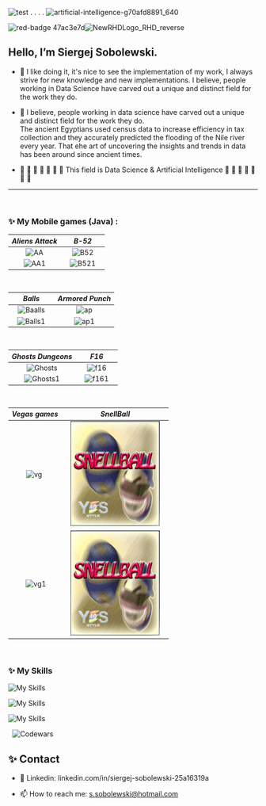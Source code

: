 
![test](https://github.githubassets.com/images/icons/emoji/octocat.png)  . . . .
   ![artificial-intelligence-g70afd8891_640](https://user-images.githubusercontent.com/108773983/200955851-6396a7bd-265b-48e6-89b7-ce93b0164b4c.jpg)


![red-badge 47ac3e7d](https://github.com/SSobol77/SSobol77/assets/108773983/1af0ede1-4ff0-4a72-9695-1c88df7a8c0a)![NewRHDLogo_RHD_reverse](https://user-images.githubusercontent.com/108773983/226222769-a75c5022-9947-4fa1-99bd-8fd7e7f69feb.svg)

## Hello, I’m Siergej Sobolewski. 


-  👋  I like doing it, it's nice to see the implementation of 
       my work,  I always  strive  for new  knowledge  and new 
       implementations. I believe, people working in Data Science
       have carved out a unique and distinct field for the work
       they do.

      

- 👀  I believe, people working in data science have carved 
      out a unique and distinct field  for the work  they do.  
      The ancient  Egyptians used  census  data to  increase 
      efficiency  in  tax  collection and  they  accurately 
      predicted the flooding of the  Nile river  every year. 
      That еhe art of uncovering the insights and trends in 
      data has been around since ancient times. 

- 🌱 🌱 🌱 🌱 🌱 🌱 🌱 This field is Data Science & Artificial Intelligence 🌱 🌱 🌱 🌱 🌱 🌱 🌱 

---
&nbsp;
### ✨ **My Mobile games (Java) :**


| *Aliens Attack*                                                                 |  *B-52*                                                                           |
|:-------------------------------------------------------------------------------:|:---------------------------------------------------------------------------------:|
|&nbsp;&nbsp; ![AA](https://github.com/SSobol77/Mobile-Games-Java/blob/master/images/aa.jpg) &nbsp;&nbsp;  |&nbsp;&nbsp; ![B52](https://github.com/SSobol77/Mobile-Games-Java/blob/master/images/b52.jpg) &nbsp;&nbsp; |
|&nbsp;&nbsp; ![AA1](https://github.com/SSobol77/Mobile-Games-Java/blob/master/images/aa.gif) &nbsp;&nbsp; |&nbsp;&nbsp; ![B521](https://github.com/SSobol77/Mobile-Games-Java/blob/master/images/b52.gif) &nbsp;&nbsp; |


&nbsp;

| *Balls*                                                                                                         |   *Armored Punch*                                                                   |
|:---------------------------------------------------------------------------------------------------------------:|:---------------------------------------------------------------------------------:|
| &nbsp;&nbsp; ![Baalls](https://github.com/SSobol77/Mobile-Games-Java/blob/master/images/balls.jpg) &nbsp;&nbsp; | &nbsp;&nbsp; ![ap](https://github.com/SSobol77/Mobile-Games-Java/blob/master/images/armored.jpg) &nbsp;&nbsp; |
| &nbsp;&nbsp; ![Balls1](https://github.com/SSobol77/Mobile-Games-Java/blob/master/images/balls.gif) &nbsp;&nbsp; | &nbsp;&nbsp; ![ap1](https://github.com/SSobol77/Mobile-Games-Java/blob/master/images/tank.gif) &nbsp;&nbsp; |


&nbsp;

| *Ghosts Dungeons*                                                                         |        *F16*                                                                       |
|:---------------------------------------------------------------------------------------:|:---------------------------------------------------------------------------------:|
| &nbsp;&nbsp; ![Ghosts](https://github.com/SSobol77/Mobile-Games-Java/blob/master/images/ghosts.jpg) &nbsp;&nbsp; | &nbsp;&nbsp; ![f16](https://github.com/SSobol77/Mobile-Games-Java/blob/master/images/f16.jpg) &nbsp;&nbsp; |
| &nbsp;&nbsp; ![Ghosts1](https://github.com/SSobol77/Mobile-Games-Java/blob/master/images/ghosts.gif) &nbsp;&nbsp; | &nbsp;&nbsp; ![f161](https://github.com/SSobol77/Mobile-Games-Java/blob/master/images/f16.gif) &nbsp;&nbsp; |

&nbsp;

| *Vegas games*                                                                 |  *SnellBall*                                                                           |
|:-------------------------------------------------------------------------------:|:---------------------------------------------------------------------------------:|
|&nbsp;&nbsp;![vg](https://github.com/SSobol77/Mobile-Games-Java/blob/master/images/vegas.jpg) &nbsp;&nbsp;  |&nbsp;&nbsp; ![vg](https://github.com/SSobol77/SnellBall/blob/main/logo.png) &nbsp;&nbsp; |
|&nbsp;&nbsp; ![vg1](https://github.com/SSobol77/Mobile-Games-Java/blob/master/images/vegas.gif)&nbsp;&nbsp; |&nbsp;&nbsp; ![vg](https://github.com/SSobol77/SnellBall/blob/main/snellball.gif) &nbsp;&nbsp; |



&nbsp;

### ✨  My Skills

![My Skills](https://skillicons.dev/icons?i=bsd,linux,win,androidstudio,gradle,x,keras,docker,kubernetes,aws)

![My Skills](https://skillicons.dev/icons?i=java,python,r,markdown,golang,fortran,c,cpp,visualstudio,dotnet)

![My Skills](https://skillicons.dev/icons?i=spring,django,flask,selenium,bootstrap,win,mongo,sqlite,mysql,postgres)

&nbsp;
![Codewars](https://www.codewars.com/users/Siergej/badges/small)
&nbsp;
## ✨ Contact
      
- 💞️  Linkedin: linkedin.com/in/siergej-sobolewski-25a16319a

- 📫  How to reach me: s.sobolewski@hotmail.com







<!---
SSobol77/SSobol77 is a special ✨ repository because its `README.md` (this file) appears on your GitHub profile.
You can click the Preview link to take a look at your changes.
--->

